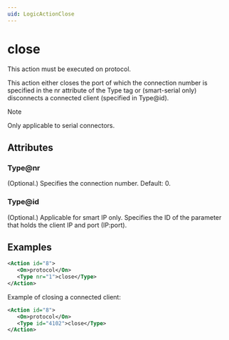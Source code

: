 ```yaml
---
uid: LogicActionClose
---
```


# close

This action must be executed on protocol.

This action either closes the port of which the connection number is specified in the nr attribute of the Type tag or (smart-serial only) disconnects a connected client (specified in Type@id).

> [!NOTE]
> Only applicable to serial connectors.

## Attributes

### Type@nr

(Optional.) Specifies the connection number. Default: 0.

### Type@id

(Optional.) Applicable for smart IP only. Specifies the ID of the parameter that holds the client IP and port (IP:port).

## Examples

```xml
<Action id="8">
   <On>protocol</On>
   <Type nr="1">close</Type>
</Action>
```

Example of closing a connected client:

```xml
<Action id="8">
   <On>protocol</On>
   <Type id="4102">close</Type>
</Action>
```
